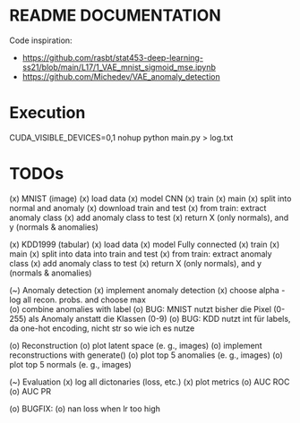 # README DOCUMENTATION
Code inspiration:
- https://github.com/rasbt/stat453-deep-learning-ss21/blob/main/L17/1_VAE_mnist_sigmoid_mse.ipynb
- https://github.com/Michedev/VAE_anomaly_detection

# Execution
CUDA_VISIBLE_DEVICES=0,1 nohup python main.py > log.txt


# TODOs
(x) MNIST (image)
    (x) load data
    (x) model CNN
    (x) train
    (x) main
    (x) split into normal and anomaly
        (x) download train and test
        (x) from train: extract anomaly class
        (x) add anomaly class to test
        (x) return X (only normals), and y (normals & anomalies)
 
(x) KDD1999 (tabular)
    (x) load data
    (x) model Fully connected
    (x) train
    (x) main
        (x) split into data into train and test
        (x) from train: extract anomaly class
        (x) add anomaly class to test
        (x) return X (only normals), and y (normals & anomalies)

(~) Anomaly detection
    (x) implement anomaly detection
    (x) choose alpha - log all recon. probs. and choose max            
    (o) combine anomalies with label
        (o) BUG: MNIST nutzt bisher die Pixel (0-255) als Anomaly anstatt die Klassen (0-9)
        (o) BUG: KDD nutzt int für labels, da one-hot encoding, nicht str so wie ich es nutze

(o) Reconstruction
    (o) plot latent space (e. g., images)
    (o) implement reconstructions with generate()
    (o) plot top 5 anomalies (e. g., images)
    (o) plot top 5 normals (e. g., images)

(~) Evaluation
    (x) log all dictonaries (loss, etc.)
    (x) plot metrics
    (o) AUC ROC
    (o) AUC PR

(o) BUGFIX: 
    (o) nan loss when lr too high